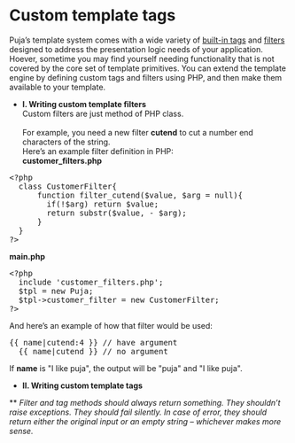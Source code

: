 Custom template tags
===================
Puja’s template system comes with a wide variety of <a href="https://github.com/jinnguyen/puja/blob/master/docs/built-in-tags.md">built-in tags</a> and <a href="https://github.com/jinnguyen/puja/blob/master/docs/built-in-filters.md">filters</a> designed to address the presentation logic needs of your application. 
Hoever, sometime you may find yourself needing functionality that is not covered by the core set of template primitives. You can extend the template engine by defining custom tags and filters using PHP, and then make them available to your template.

- <strong>I. Writing custom template filters</strong><br />
Custom filters are just method of PHP class.<br /><br />
For example, you need a new filter <strong>cutend</strong> to cut a number end characters of the string.<br />
Here’s an example filter definition in PHP:<br />
<strong>customer_filters.php</strong>
<pre>&lt;?php
  class CustomerFilter{
      function filter_cutend($value, $arg = null){
        if(!$arg) return $value;
        return substr($value, - $arg);
      }
  }
?&gt;
</pre>
<strong>main.php</strong><br />
<pre>&lt;?php
  include 'customer_filters.php';
  $tpl = new Puja;
  $tpl->customer_filter = new CustomerFilter;
?&gt;
</pre>
And here’s an example of how that filter would be used:
<pre>{{ name|cutend:4 }} // have argument
  {{ name|cutend }} // no argument
</pre>
If <strong>name</strong> is "I like puja", the output will be "puja" and "I like puja".

- <strong>II. Writing custom template tags</strong><br />

** <i>Filter and tag methods should always return something. They shouldn’t raise exceptions. They should fail silently. In case of error, they should return either the original input or an empty string – whichever makes more sense.</i>
